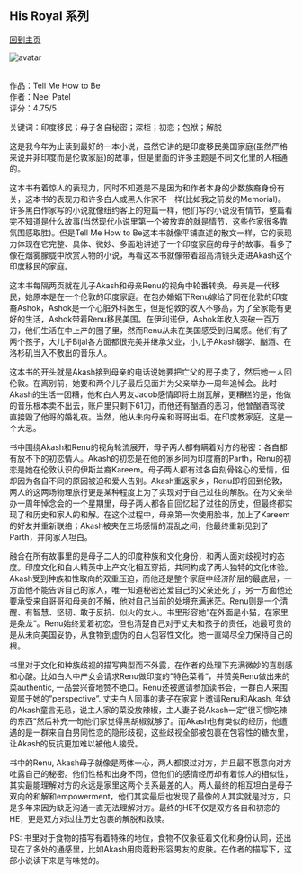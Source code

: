 ## His Royal 系列
[回到主页](https://boheme130.github.io/Fiction.git.io/)

![avatar](https://i0.wp.com/chireviewofbooks.com/wp-content/uploads/2021/12/TellMeHowToBe_1920x675.jpg?fit=1200%2C422&ssl=1)
<br>
<br>

作品：Tell Me How to Be <br>
作者：Neel Patel <br>
评分：4.75/5 <br>

关键词：印度移民；母子各自秘密；深柜；初恋；包袱；解脱

这是我今年为止读到最好的一本小说，虽然它讲的是印度移民美国家庭(虽然严格来说并非印度而是伦敦家庭)的故事，但是里面的许多主题是不同文化里的人相通的。

这本书有着惊人的表现力，同时不知道是不是因为和作者本身的少数族裔身份有关，这本书的表现力和许多白人或黑人作家不一样(比如我之前发的Memorial)。许多黑白作家写的小说就像纽约客上的短篇一样，他们写的小说没有情节，整篇看完不知道是什么故事(当然现代小说里第一个被放弃的就是情节，这些作家很多靠氛围感取胜)。但是Tell Me How to Be这本书就像平铺直述的散文一样，它的表现力体现在它完整、具体、微妙、多面地讲述了一个印度家庭的母子的故事。看多了像在烟雾朦胧中欣赏人物的小说，再看这本书就像带着超高清镜头走进Akash这个印度移民的家庭。

这本书每隔两页就在儿子Akash和母亲Renu的视角中轮番转换。母亲是一代移民，她原本是在一个伦敦的印度家庭。在包办婚姻下Renu嫁给了同在伦敦的印度裔Ashok，Ashok是一个心脏外科医生，但是伦敦的收入不够高，为了全家能有更好的生活，Ashok带着Renu移民美国。在伊利诺伊，Ashok年收入突破一百万刀，他们生活在中上产的圈子里，然而Renu从未在美国感受到归属感。他们有了两个孩子，大儿子Bijal各方面都很完美并继承父业，小儿子Akash辍学、酗酒、在洛杉矶当入不敷出的音乐人。

这本书的开头就是Akash接到母亲的电话说她要把亡父的房子卖了，然后她一人回伦敦。在离别前，她要和两个儿子最后见面并为父亲举办一周年追悼会。此时Akash的生活一团糟，他和白人男友Jacob感情即将土崩瓦解，更糟糕的是，他做的音乐根本卖不出去，账户里只剩下61刀，而他还有酗酒的恶习，他曾酗酒驾驶直接毁了他哥的婚礼夜。当然，他从未向母亲和哥哥出柜。在印度教家庭，这是一个大忌。

书中围绕Akash和Renu的视角轮流展开，母子两人都有瞒着对方的秘密：各自都有放不下的初恋情人。Akash的初恋是在他的家乡同为印度裔的Parth，Renu的初恋是她在伦敦认识的伊斯兰裔Kareem。母子两人都有过各自刻骨铭心的爱情，但却因为各自不同的原因被迫和爱人告别。Akash重返家乡，Renu即将回到伦敦，两人的这两场物理旅行更是某种程度上为了实现对于自己过往的解脱。在为父亲举办一周年悼念会的一个星期里，母子两人都各自回忆起了过往的历史，但最终都实现了和历史和家人的和解。在这个过程中，母亲第一次使用脸书，加上了Kareem的好友并重新联络；Akash被夹在三场感情的混乱之间，他最终重新见到了Parth，并向家人坦白。

融合在所有故事里的是母子二人的印度种族和文化身份，和两人面对歧视时的态度。印度文化和白人精英中上产文化相互穿插，共同构成了两人独特的文化体验。Akash受到种族和性取向的双重压迫，而他还是整个家庭中经济阶层的最底层，一方面他不能告诉自己的家人，唯一知道秘密还爱自己的父亲还死了，另一方面他还要承受来自哥哥和母亲的不解，他对自己当前的处境充满迷茫。Renu则是一个清醒、有智慧、坚韧、敢于反抗、似火的女人。书里形容她”在外面是小猫，在家里是条龙“。Renu始终爱着初恋，但也清楚自己对于丈夫和孩子的责任，她最可贵的是从未向美国妥协，从食物到虚伪的白人包容性文化，她一直竭尽全力保持自己的根。

书里对于文化和种族歧视的描写典型而不外露，在作者的处理下充满微妙的喜剧感和心酸。比如白人中产女会请求Renu做印度的”特色菜肴“，并赞美Renu做出来的菜authentic, 一品尝兴奋地赞不绝口。Renu还被邀请参加读书会，一群白人来围观属于她的”perspective”. 丈夫白人同事的妻子在家宴上邀请Renu和Akash, 年幼的Akash童言无忌，说主人家的菜没放辣椒，主人妻子说Akash一定”很习惯吃辣的东西”然后补充一句他们家觉得黑胡椒就够了。而Akash也有类似的经历，他遭遇的是一群来自白男同性恋的隐形歧视，这些歧视全部被包裹在包容性的糖衣里，让Akash的反抗更加难以被他人接受。

书中的Renu, Akash母子就像是两体一心，两人都恨过对方，并且最不愿意向对方吐露自己的秘密。他们性格和出身不同，但他们的感情经历却有着惊人的相似性，其实最能理解对方的永远是家里这两个关系最差的人。两人最终的相互坦白是母子双向的和解和empowerment，他们其实最后也发现了最像的人其实就是对方，只是多年来因为缺乏沟通一直无法理解对方。最终的HE不仅是双方各自和初恋的HE，更是双方对过往历史包裹的解脱和救赎。

PS: 书里对于食物的描写有着特殊的地位，食物不仅象征着文化和身份认同，还出现在了多处的通感里，比如Akash用肉蔻粉形容男友的皮肤。在作者的描写下，这部小说读下来是有味觉的。
